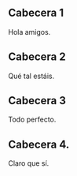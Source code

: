 ## Cabecera 1
Hola amigos.

## Cabecera 2
Qué tal estáis.

## Cabecera 3
Todo perfecto.

## Cabecera 4.
Claro que sí.
